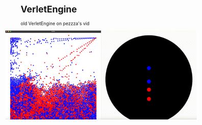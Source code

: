 # VerletEngine
old VerletEngine on pezzza's vid

<div style="display: flex; justify-content: center;">
    <img src="images/1.png" width="300">
    <img src="images/video.gif" width="300">
</div>
